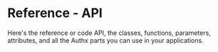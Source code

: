 # Reference - API

Here's the reference or code API, the classes, functions, parameters, attributes, and
all the Authx parts you can use in your applications.
